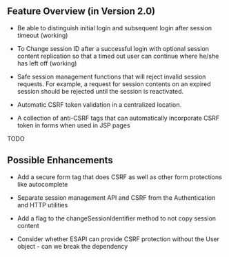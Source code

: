 ## Feature Overview (in Version 2.0)

  - Be able to distinguish initial login and subsequent login after
    session timeout (working)

<!-- end list -->

  - To Change session ID after a successful login with optional session
    content replication so that a timed out user can continue where
    he/she has left off (working)

<!-- end list -->

  - Safe session management functions that will reject invalid session
    requests. For example, a request for session contents on an expired
    session should be rejected until the session is reactivated.

<!-- end list -->

  - Automatic CSRF token validation in a centralized location.

<!-- end list -->

  - A collection of anti-CSRF tags that can automatically incorporate
    CSRF token in forms when used in JSP pages

TODO

## Possible Enhancements

  - Add a secure form tag that does CSRF as well as other form
    protections like autocomplete

<!-- end list -->

  - Separate session management API and CSRF from the Authentication and
    HTTP utilities

<!-- end list -->

  - Add a flag to the changeSessionIdentifier method to not copy session
    content

<!-- end list -->

  - Consider whether ESAPI can provide CSRF protection without the User
    object - can we break the dependency